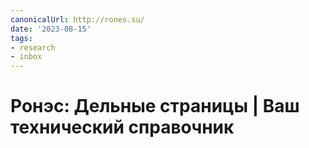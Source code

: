 ```yaml
---
canonicalUrl: http://rones.su/
date: '2023-08-15'
tags:
- research
- inbox
---
```


# Ронэс: Дельные страницы | Ваш технический справочник